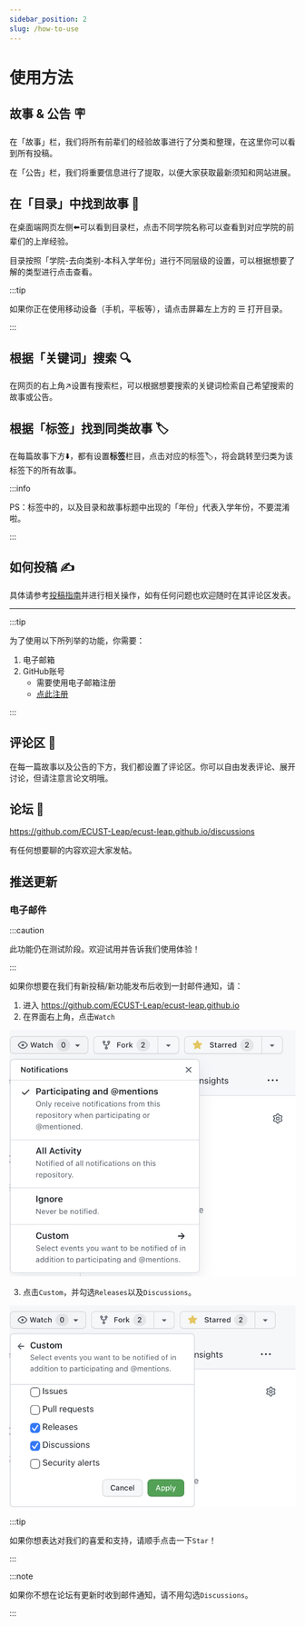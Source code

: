 ```yaml
---
sidebar_position: 2
slug: /how-to-use
---
```

# 使用方法

## 故事 & 公告 🪧

在「故事」栏，我们将所有前辈们的经验故事进行了分类和整理，在这里你可以看到所有投稿。

在「公告」栏，我们将重要信息进行了提取，以便大家获取最新须知和网站进展。

## 在「目录」中找到故事 👀

在桌面端网页左侧⬅️可以看到目录栏，点击不同学院名称可以查看到对应学院的前辈们的上岸经验。

目录按照「学院-去向类别-本科入学年份」进行不同层级的设置，可以根据想要了解的类型进行点击查看。

:::tip

如果你正在使用移动设备（手机，平板等），请点击屏幕左上方的 ☰ 打开目录。

:::

## 根据「关键词」搜索 🔍

在网页的右上角↗️设置有搜索栏，可以根据想要搜索的关键词检索自己希望搜索的故事或公告。

## 根据「标签」找到同类故事 🏷️

在每篇故事下方⬇️，都有设置**标签**栏目，点击对应的标签🏷，将会跳转至归类为该标签下的所有故事。

:::info

PS：标签中的，以及目录和故事标题中出现的「年份」代表入学年份，不要混淆啦。

:::

## 如何投稿 ✍️

具体请参考[投稿指南](./how-to-contribute)并进行相关操作，如有任何问题也欢迎随时在其评论区发表。

---

:::tip

为了使用以下所列举的功能，你需要：

1. 电子邮箱
2. GitHub账号
   - 需要使用电子邮箱注册
   - [点此注册](https://github.com/signup)

:::

## 评论区 💬

在每一篇故事以及公告的下方，我们都设置了评论区。你可以自由发表评论、展开讨论，但请注意言论文明哦。

## 论坛 🥳

<https://github.com/ECUST-Leap/ecust-leap.github.io/discussions>

有任何想要聊的内容欢迎大家发帖。

## 推送更新

### 电子邮件

:::caution

此功能仍在测试阶段。欢迎试用并告诉我们使用体验！

:::

如果你想要在我们有新投稿/新功能发布后收到一封邮件通知，请：

1. 进入 <https://github.com/ECUST-Leap/ecust-leap.github.io>
2. 在界面右上角，点击`Watch`

![watch](watch.jpeg)

3. 点击`Custom`，并勾选`Releases`以及`Discussions`。

![custom](custom.jpeg)

:::tip

如果你想表达对我们的喜爱和支持，请顺手点击一下`Star`！

:::

:::note

如果你不想在论坛有更新时收到邮件通知，请不用勾选`Discussions`。

:::
